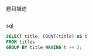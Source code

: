 题目描述

```

```

sql

```sql
SELECT title, COUNT(title) AS t 
FROM titles 
GROUP BY title HAVING t >= 2;
```


